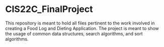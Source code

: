 # CIS22C_FinalProject
This repository is meant to hold all files pertinent to the work involved in creating a Food Log and Dieting Application. The project is meant to show the usage of common data structures, search algorithms, and sort algorithms.
